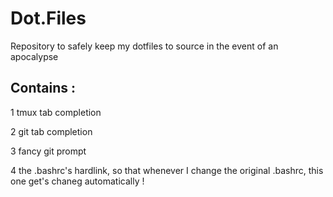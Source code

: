 # Dot.Files
Repository to safely keep my dotfiles to source in the event of an apocalypse

## Contains :
1 tmux tab completion

2 git tab completion

3 fancy git prompt

4 the .bashrc's hardlink, so that whenever I change the original .bashrc, this one get's chaneg automatically !
